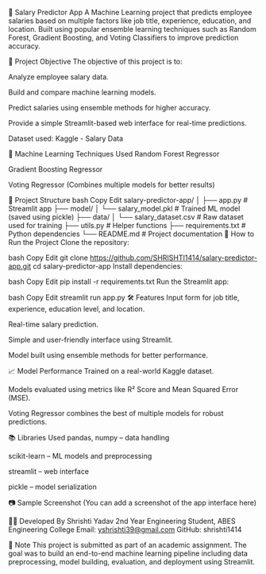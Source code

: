 💼 Salary Predictor App
A Machine Learning project that predicts employee salaries based on multiple factors like job title, experience, education, and location. Built using popular ensemble learning techniques such as Random Forest, Gradient Boosting, and Voting Classifiers to improve prediction accuracy.

📌 Project Objective
The objective of this project is to:

Analyze employee salary data.

Build and compare machine learning models.

Predict salaries using ensemble methods for higher accuracy.

Provide a simple Streamlit-based web interface for real-time predictions.

Dataset used: Kaggle - Salary Data

🧠 Machine Learning Techniques Used
Random Forest Regressor

Gradient Boosting Regressor

Voting Regressor (Combines multiple models for better results)

📂 Project Structure
bash
Copy
Edit
salary-predictor-app/
│
├── app.py                  # Streamlit app
├── model/
│   └── salary_model.pkl    # Trained ML model (saved using pickle)
├── data/
│   └── salary_dataset.csv  # Raw dataset used for training
├── utils.py                # Helper functions
├── requirements.txt        # Python dependencies
└── README.md               # Project documentation
🚀 How to Run the Project
Clone the repository:

bash
Copy
Edit
git clone https://github.com/SHRISHTI1414/salary-predictor-app.git
cd salary-predictor-app
Install dependencies:

bash
Copy
Edit
pip install -r requirements.txt
Run the Streamlit app:

bash
Copy
Edit
streamlit run app.py
🛠 Features
Input form for job title, experience, education level, and location.

Real-time salary prediction.

Simple and user-friendly interface using Streamlit.

Model built using ensemble methods for better performance.

📈 Model Performance
Trained on a real-world Kaggle dataset.

Models evaluated using metrics like R² Score and Mean Squared Error (MSE).

Voting Regressor combines the best of multiple models for robust predictions.

📚 Libraries Used
pandas, numpy – data handling

scikit-learn – ML models and preprocessing

streamlit – web interface

pickle – model serialization

📷 Sample Screenshot
(You can add a screenshot of the app interface here)

🙋‍♀️ Developed By
Shrishti Yadav
2nd Year Engineering Student, ABES Engineering College
Email: yshrishti39@gmail.com
GitHub: shrishti1414

📌 Note
This project is submitted as part of an academic assignment. The goal was to build an end-to-end machine learning pipeline including data preprocessing, model building, evaluation, and deployment using Streamlit.

